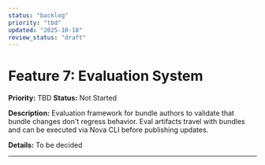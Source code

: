 ```yaml
---
status: "backlog"
priority: "tbd"
updated: "2025-10-18"
review_status: "draft"
---
```


# Feature 7: Evaluation System
**Priority:** TBD
**Status:** Not Started

**Description:**
Evaluation framework for bundle authors to validate that bundle changes don't regress behavior. Eval artifacts travel with bundles and can be executed via Nova CLI before publishing updates.

**Details:** To be decided

---

